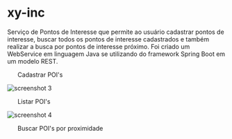 <h1> xy-inc </h1>

Serviço de Pontos de Interesse que permite ao usuário cadastrar pontos de interesse, buscar todos os pontos de interesse cadastrados e também realizar a busca por pontos de interesse próximo.
Foi criado um WebService em linguagem Java se utilizando do framework Spring Boot em um modelo REST.

<ol> Cadastrar POI's </ol>

![screenshot 3](https://user-images.githubusercontent.com/10735013/65834060-8def4a80-e2ad-11e9-912d-df62ceebfb52.jpg)


 <ol> Listar POI's </ol>
 
 ![screenshot 4](https://user-images.githubusercontent.com/10735013/65834093-d870c700-e2ad-11e9-81d7-16c990681ace.jpg)
 
  <ol> Buscar POI's por proximidade </ol>
  
 

